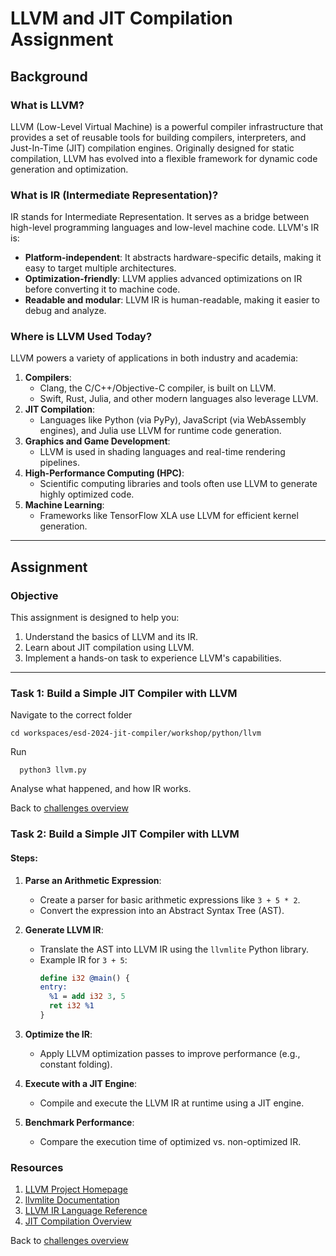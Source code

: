 
# LLVM and JIT Compilation Assignment

## Background

### What is LLVM?
LLVM (Low-Level Virtual Machine) is a powerful compiler infrastructure that provides a set of reusable tools for building compilers, interpreters, and Just-In-Time (JIT) compilation engines. Originally designed for static compilation, LLVM has evolved into a flexible framework for dynamic code generation and optimization. 

### What is IR (Intermediate Representation)?
IR stands for Intermediate Representation. It serves as a bridge between high-level programming languages and low-level machine code. LLVM's IR is:
- **Platform-independent**: It abstracts hardware-specific details, making it easy to target multiple architectures.
- **Optimization-friendly**: LLVM applies advanced optimizations on IR before converting it to machine code.
- **Readable and modular**: LLVM IR is human-readable, making it easier to debug and analyze.

### Where is LLVM Used Today?
LLVM powers a variety of applications in both industry and academia:
1. **Compilers**:
   - Clang, the C/C++/Objective-C compiler, is built on LLVM.
   - Swift, Rust, Julia, and other modern languages also leverage LLVM.
2. **JIT Compilation**:
   - Languages like Python (via PyPy), JavaScript (via WebAssembly engines), and Julia use LLVM for runtime code generation.
3. **Graphics and Game Development**:
   - LLVM is used in shading languages and real-time rendering pipelines.
4. **High-Performance Computing (HPC)**:
   - Scientific computing libraries and tools often use LLVM to generate highly optimized code.
5. **Machine Learning**:
   - Frameworks like TensorFlow XLA use LLVM for efficient kernel generation.

---

## Assignment

### Objective
This assignment is designed to help you:
1. Understand the basics of LLVM and its IR.
2. Learn about JIT compilation using LLVM.
3. Implement a hands-on task to experience LLVM's capabilities.

---
### Task 1: Build a Simple JIT Compiler with LLVM
Navigate to the correct folder

    cd workspaces/esd-2024-jit-compiler/workshop/python/llvm

Run

      python3 llvm.py

Analyse what happened, and how IR works.

Back to [challenges overview](/README.md)

### Task 2: Build a Simple JIT Compiler with LLVM

#### Steps:
1. **Parse an Arithmetic Expression**:
   - Create a parser for basic arithmetic expressions like `3 + 5 * 2`.
   - Convert the expression into an Abstract Syntax Tree (AST).

2. **Generate LLVM IR**:
   - Translate the AST into LLVM IR using the `llvmlite` Python library.
   - Example IR for `3 + 5`:
     ```llvm
     define i32 @main() {
     entry:
       %1 = add i32 3, 5
       ret i32 %1
     }
     ```

3. **Optimize the IR**:
   - Apply LLVM optimization passes to improve performance (e.g., constant folding).

4. **Execute with a JIT Engine**:
   - Compile and execute the LLVM IR at runtime using a JIT engine.

5. **Benchmark Performance**:
   - Compare the execution time of optimized vs. non-optimized IR.


### Resources
1. [LLVM Project Homepage](https://llvm.org)
2. [llvmlite Documentation](https://llvmlite.readthedocs.io/)
3. [LLVM IR Language Reference](https://llvm.org/docs/LangRef.html)
4. [JIT Compilation Overview](https://en.wikipedia.org/wiki/Just-in-time_compilation)

Back to [challenges overview](/README.md)